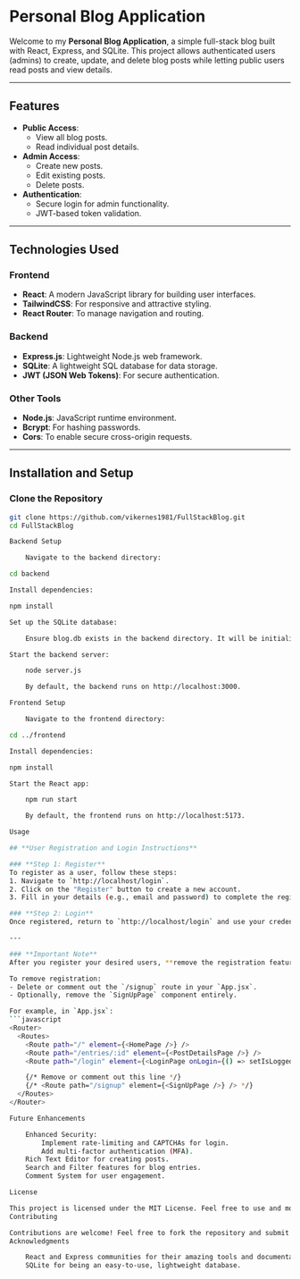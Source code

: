 # **Personal Blog Application**

Welcome to my **Personal Blog Application**, a simple full-stack blog built with React, Express, and SQLite. This project allows authenticated users (admins) to create, update, and delete blog posts while letting public users read posts and view details.

---

## **Features**
- **Public Access**:
  - View all blog posts.
  - Read individual post details.
- **Admin Access**:
  - Create new posts.
  - Edit existing posts.
  - Delete posts.
- **Authentication**:
  - Secure login for admin functionality.
  - JWT-based token validation.

---

## **Technologies Used**

### **Frontend**
- **React**: A modern JavaScript library for building user interfaces.
- **TailwindCSS**: For responsive and attractive styling.
- **React Router**: To manage navigation and routing.

### **Backend**
- **Express.js**: Lightweight Node.js web framework.
- **SQLite**: A lightweight SQL database for data storage.
- **JWT (JSON Web Tokens)**: For secure authentication.

### **Other Tools**
- **Node.js**: JavaScript runtime environment.
- **Bcrypt**: For hashing passwords.
- **Cors**: To enable secure cross-origin requests.

---

## **Installation and Setup**

### **Clone the Repository**
```bash
git clone https://github.com/vikernes1981/FullStackBlog.git
cd FullStackBlog

Backend Setup

    Navigate to the backend directory:

cd backend

Install dependencies:

npm install

Set up the SQLite database:

    Ensure blog.db exists in the backend directory. It will be initialized automatically if not present.

Start the backend server:

    node server.js

    By default, the backend runs on http://localhost:3000.

Frontend Setup

    Navigate to the frontend directory:

cd ../frontend

Install dependencies:

npm install

Start the React app:

    npm run start

    By default, the frontend runs on http://localhost:5173.

Usage

## **User Registration and Login Instructions**

### **Step 1: Register**
To register as a user, follow these steps:
1. Navigate to `http://localhost/login`.
2. Click on the "Register" button to create a new account.
3. Fill in your details (e.g., email and password) to complete the registration process.

### **Step 2: Login**
Once registered, return to `http://localhost/login` and use your credentials to log in.

---

### **Important Note**
After you register your desired users, **remove the registration feature from the code** to disable further registrations. This ensures that only the intended users can access the admin functionalities of the blog.

To remove registration:
- Delete or comment out the `/signup` route in your `App.jsx`.
- Optionally, remove the `SignUpPage` component entirely.

For example, in `App.jsx`:
```javascript
<Router>
  <Routes>
    <Route path="/" element={<HomePage />} />
    <Route path="/entries/:id" element={<PostDetailsPage />} />
    <Route path="/login" element={<LoginPage onLogin={() => setIsLoggedIn(true)} />} />

    {/* Remove or comment out this line */}
    {/* <Route path="/signup" element={<SignUpPage />} /> */}
  </Routes>
</Router>

Future Enhancements

    Enhanced Security:
        Implement rate-limiting and CAPTCHAs for login.
        Add multi-factor authentication (MFA).
    Rich Text Editor for creating posts.
    Search and Filter features for blog entries.
    Comment System for user engagement.

License

This project is licensed under the MIT License. Feel free to use and modify it.
Contributing

Contributions are welcome! Feel free to fork the repository and submit pull requests.
Acknowledgments

    React and Express communities for their amazing tools and documentation.
    SQLite for being an easy-to-use, lightweight database.
